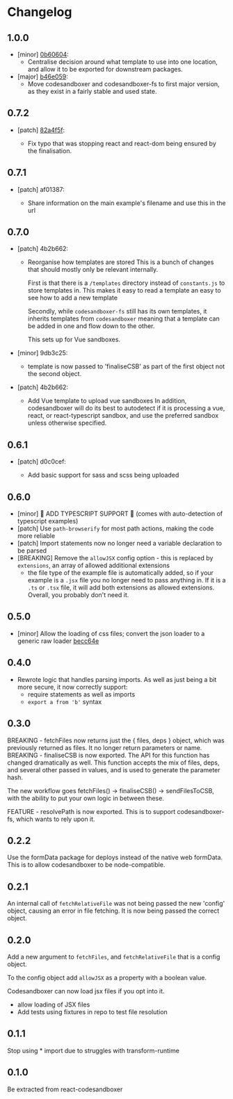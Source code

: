 # Changelog

## 1.0.0
- [minor] [0b60604](https://github.com/codesandbox/codesandboxer/commit/0b60604):
  - Centralise decision around what template to use into one location, and allow it to be exported for downstream packages.
- [major] [b46e059](https://github.com/codesandbox/codesandboxer/commit/b46e059):
  - Move codesandboxer and codesandboxer-fs to first major version, as they exist in a fairly stable and used state.

## 0.7.2
- [patch] [82a4f5f](https://github.com/codesandbox/codesandboxer/commit/82a4f5f):

  - Fix typo that was stopping react and react-dom being ensured by the finalisation.

## 0.7.1
- [patch] af01387:

  - Share information on the main example's filename and use this in the url

## 0.7.0
- [patch] 4b2b662:

  - Reorganise how templates are stored
      This is a bunch of changes that should mostly only be relevant internally.

      First is that there is a `/templates` directory instead of `constants.js` to
      store templates in. This makes it easy to read a template an easy to see how to add a new template

      Secondly, while `codesandboxer-fs` still has its own templates, it inherits templates from `codesandboxer`
      meaning that a template can be added in one and flow down to the other.

      This sets up for Vue sandboxes.
- [minor] 9db3c25:

  - template is now passed to 'finaliseCSB' as part of the first object not the second object.
- [patch] 4b2b662:

  - Add Vue template to upload vue sandboxes
      In addition, codesandboxer will do its best to autodetect if it is
      processing a vue, react, or react-typescript sandbox, and use the
      preferred sandbox unless otherwise specified.

## 0.6.1
- [patch] d0c0cef:

  - Add basic support for sass and scss being uploaded

## 0.6.0

- [minor] 🎉 ADD TYPESCRIPT SUPPORT 🎉 (comes with auto-detection of typescript examples)
- [patch] Use `path-browserify` for most path actions, making the code more reliable
- [patch] Import statements now no longer need a variable declaration to be parsed
- [BREAKING] Remove the `allowJSX` config option - this is replaced by `extensions`, an array of allowed additional extensions
  - the file type of the example file is automatically added, so if your example is a `.jsx` file you no longer need to pass anything in. If it is a `.ts` or `.tsx` file, it will add both extensions as allowed extensions. Overall, you probably don't need it.

## 0.5.0
- [minor] Allow the loading of css files; convert the json loader to a generic raw loader [becc64e](becc64e)

## 0.4.0

- Rewrote logic that handles parsing imports. As well as just being a bit more secure, it now correctly support:
  - require statements as well as imports
  - `export a from 'b'` syntax

## 0.3.0

BREAKING - fetchFiles now returns just the { files, deps } object, which was previously returned as files. It no longer return parameters or name.
BREAKING - finaliseCSB is now exported. The API for this function has changed dramatically as well. This function accepts the mix of files, deps, and several other passed in values, and is used to generate the parameter hash.

The new workflow goes fetchFiles() -> finaliseCSB() -> sendFilesToCSB, with the ability to put your own logic in between these.

FEATURE - resolvePath is now exported. This is to support codesandboxer-fs, which wants to rely upon it.

## 0.2.2

Use the formData package for deploys instead of the native web formData. This is to allow codesandboxer to be node-compatible.

## 0.2.1

An internal call of `fetchRelativeFile` was not being passed the new 'config' object, causing an error in file fetching. It is now being passed the correct object.

## 0.2.0

Add a new argument to `fetchFiles`, and `fetchRelativeFile` that is a config object.

To the config object add `allowJSX` as a property with a boolean value.

Codesandboxer can now load jsx files if you opt into it.

* allow loading of JSX files
* Add tests using fixtures in repo to test file resolution

## 0.1.1

Stop using \* import due to struggles with transform-runtime

## 0.1.0

Be extracted from react-codesandboxer
